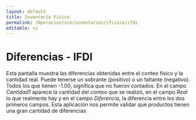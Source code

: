 ```yaml
---
layout: default
title: Inventario Fisico
permalink: /Operacion/scm/inventarios/ifisico/ifdi
editable: si
---
```


# Diferencias - IFDI

Esta pantalla muestra las diferencias obtenidas entre el conteo físico y la cantidad real. Puede tenerse un sobrante (positivo) o un faltante (negativo).  Todos los que tienen -1.00, significa que no fueron contados.  En el campo _Cantidad1_ aparece la cantidad del conteo que se realizó, en el campo _Real_ lo que realmente hay y en el campo _Diferencia_, la diferencia entre los dos primeros campos.  Esta aplicación nos permite validar qué productos tienen una gran cantidad de diferencias



